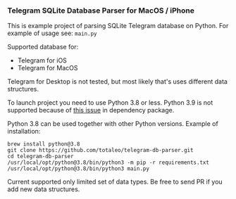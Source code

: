### Telegram SQLite Database Parser for MacOS / iPhone

This is example project of parsing SQLite Telegram database on Python.
For example of usage see: `main.py`

Supported database for:
- Telegram for iOS
- Telegram for MacOS

Telegram for Desktop is not tested, but most likely that's uses different data structures.

To launch project you need to use Python 3.8 or less.
Python 3.9 is not supported because of [this issue](https://github.com/rigglemania/pysqlcipher3/issues/22) in dependency package.

Python 3.8 can be used together with other Python versions. Example of installation: 

```
brew install python@3.8
git clone https://github.com/totaleo/telegram-db-parser.git
cd telegram-db-parser
/usr/local/opt/python@3.8/bin/python3 -m pip -r requirements.txt
/usr/local/opt/python@3.8/bin/python3 main.py
```

Current supported only limited set of data types. 
Be free to send PR if you add new data structures.
